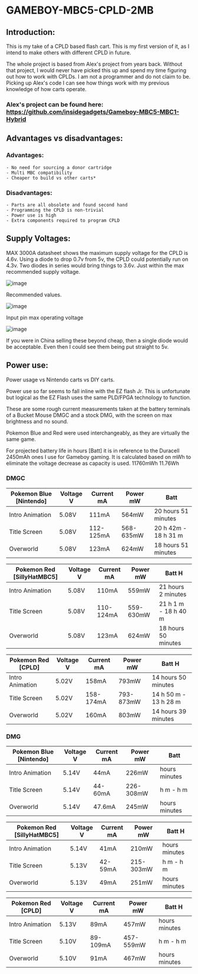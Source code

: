 # GAMEBOY-MBC5-CPLD-2MB

## Introduction:

This is my take of a CPLD based flash cart. This is my first version of it, as I intend to make others with different CPLD in future.

The whole project is based from Alex's project from years back. Without that project, I would never have picked this up and spend my time figuring out how to work with CPLDs. I am not a programmer and do not claim to be. Picking up Alex's code I can see how things work with my previous knowledge of how carts operate.

### Alex's project can be found here: https://github.com/insidegadgets/Gameboy-MBC5-MBC1-Hybrid

## Advantages vs disadvantages:

### Advantages:

	- No need for sourcing a donor cartridge
	- Multi MBC compatibility
	- Cheaper to build vs other carts*

### Disadvantages:

	- Parts are all obsolete and found second hand
	- Programming the CPLD is non-trivial
	- Power use is high
	- Extra components required to program CPLD

## Supply Voltages:

MAX 3000A datasheet shows the maximum supply voltage for the CPLD is 4.6v. Using a diode to drop 0.7v from 5v, the CPLD could potentially run on 4.3v. Two diodes in series would bring things to 3.6v. Just within the max recommended supply voltage.

![image](https://github.com/sillyhatday/GAMEBOY-MBC5-CPLD-2MB/assets/65309612/7ad6c4f1-474b-430a-8a7c-38a094d51354)

Recommended values.

![image](https://github.com/sillyhatday/GAMEBOY-MBC5-CPLD-2MB/assets/65309612/c5e22615-49fd-4911-9b55-f17689f92b26)

Input pin max operating voltage

![image](https://github.com/sillyhatday/GAMEBOY-MBC5-CPLD-2MB/assets/65309612/c0ca1e72-9525-43fb-be55-a84cd655be1b)

If you were in China selling these beyond cheap, then a single diode would be acceptable. Even then I could see them being put straight to 5v.

## Power use:

Power usage vs Nintendo carts vs DIY carts.

Power use so far seems to fall inline with the EZ flash Jr. This is unfortunate but logical as the EZ Flash uses the same PLD/FPGA technology to function.

These are some rough current measurements taken at the battery terminals of a Bucket Mouse DMGC and a stock DMG, with the screen on max brightness and no sound.

Pokemon Blue and Red were used interchangeably, as they are virtually the same game.

For projected battery life in hours [Batt] it is in reference to the Duracell 2450mAh ones I use for Gameboy gaming. It is calculated based on mWh to eliminate the voltage decrease as capacity is used. 11760mWh 11.76Wh

### DMGC

| Pokemon Blue [Nintendo] | Voltage V | Current mA | Power mW | Batt |
| ----------------------------------- | ------------ | ---------------- | --------------- | -------- |
| Intro Animation | 5.08V | 111mA | 564mW | 20 hours 51 minutes |
| Title Screen | 5.08V | 112-125mA | 568-635mW | 20 h  42m - 18 h 31 m |
| Overworld | 5.08V | 123mA | 624mW | 18 hours 51 minutes |

| Pokemon Red [SillyHatMBC5] | Voltage V | Current mA | Power mW | Batt H |
| ----------------------------------- | ------------ | ---------------- | --------------- | ------------- |
| Intro Animation | 5.08V | 110mA | 559mW | 21 hours 2 minutes |
| Title Screen | 5.08V | 110-124mA | 559-630mW | 21 h 1 m - 18 h 40 m |
| Overworld | 5.08V | 123mA | 624mW | 18 hours 50 minutes |

| Pokemon Red [CPLD] | Voltage V | Current mA | Power mW | Batt H |
| ----------------------------------- | ------------ | ---------------- | --------------- | ------------- |
| Intro Animation | 5.02V | 158mA | 793mW | 14 hours 50 minutes |
| Title Screen | 5.02V | 158-174mA | 793-873mW | 14 h 50 m - 13 h 28 m |
| Overworld | 5.02V | 160mA | 803mW | 14 hours 39 minutes |

### DMG

| Pokemon Blue [Nintendo] | Voltage V | Current mA | Power mW | Batt |
| ----------------------------------- | ------------ | ---------------- | --------------- | -------- |
| Intro Animation | 5.14V | 44mA | 226mW |  hours  minutes |
| Title Screen | 5.14V | 44-60mA | 226-308mW |  h  m -  h  m |
| Overworld | 5.14V | 47.6mA | 245mW |  hours  minutes |

| Pokemon Red [SillyHatMBC5] | Voltage V | Current mA | Power mW | Batt H |
| ----------------------------------- | ------------ | ---------------- | --------------- | ------------- |
| Intro Animation | 5.14V | 41mA | 210mW |  hours  minutes |
| Title Screen | 5.13V | 42-59mA | 215-303mW |  h  m -  h  m |
| Overworld | 5.13V | 49mA | 251mW |  hours  minutes |

| Pokemon Red [CPLD] | Voltage V | Current mA | Power mW | Batt H |
| ----------------------------------- | ------------ | ---------------- | --------------- | ------------- |
| Intro Animation | 5.13V | 89mA | 457mW |  hours  minutes |
| Title Screen | 5.10V | 89-109mA | 457-559mW |  h  m -  h  m |
| Overworld | 5.10V | 91mA | 467mW |  hours  minutes |

